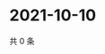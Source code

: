 # 2021-10-10

共 0 条

<!-- BEGIN WEIBO -->
<!-- 最后更新时间 Sun Oct 10 2021 19:06:36 GMT+0800 (China Standard Time) -->

<!-- END WEIBO -->
